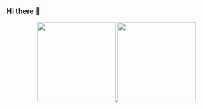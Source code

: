 ### Hi there 👋

<div align="center">
  <a href="https://github.com/Sidimar-Salla">
  <img height="180em" src="https://github-readme-stats.vercel.app/api?username=Sidimar-Salla&show_icons=true&theme=dracula&include_all_commits=true&count_private=true"/>
  <img height="180em" src="https://github-readme-stats.vercel.app/api/top-langs/?username=rafaballerini&layout=compact&langs_count=7&theme=dracula"/>
</div>
